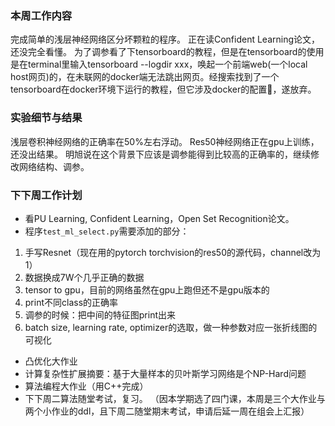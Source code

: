 ### 本周工作内容
完成简单的浅层神经网络区分坏颗粒的程序。
正在读Confident Learning论文，还没完全看懂。
为了调参看了下tensorboard的教程，但是在tensorboard的使用是在terminal里输入tensorboard --logdir xxx，唤起一个前端web(一个local host网页)的，在未联网的docker端无法跳出网页。经搜索找到了一个tensorboard在docker环境下运行的教程，但它涉及docker的配置，遂放弃。
### 实验细节与结果
浅层卷积神经网络的正确率在50%左右浮动。
Res50神经网络正在gpu上训练，还没出结果。
明旭说在这个背景下应该是调参能得到比较高的正确率的，继续修改网络结构、调参。

### 下下周工作计划
- 看PU Learning, Confident Learning，Open Set Recognition论文。
- 程序`test_ml_select.py`需要添加的部分：
1. 手写Resnet（现在用的pytorch torchvision的res50的源代码，channel改为1）
1. 数据换成7W个几乎正确的数据
1. tensor to gpu，目前的网络虽然在gpu上跑但还不是gpu版本的
1. print不同class的正确率
1. 调参的时候：把中间的特征图print出来
1. batch size, learning rate, optimizer的选取，做一种参数对应一张折线图的可视化
- 凸优化大作业
- 计算复杂性扩展摘要：基于大量样本的贝叶斯学习网络是个NP-Hard问题
- 算法编程大作业（用C++完成）
- 下下周二算法随堂考试，复习。
（因本学期选了四门课，本周是三个大作业与两个小作业的ddl，且下周二随堂期末考试，申请后延一周在组会上汇报）




